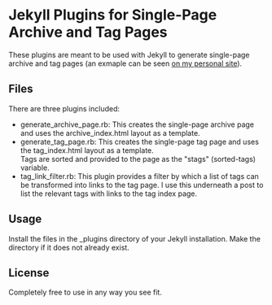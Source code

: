 Jekyll Plugins for Single-Page Archive and Tag Pages
==============

These plugins are meant to be used with Jekyll to generate single-page archive and tag pages (an exmaple can be seen [on
  my personal site](http://dannycrichton.com/blog/tags/)).
  
Files
--------

There are three plugins included:
* generate_archive_page.rb: This creates the single-page archive page and uses the archive_index.html layout as a template.
* generate_tag_page.rb: This creates the single-page tag page and uses the tag_index.html layout as a template.  
  Tags are sorted and provided to the page as the "stags" (sorted-tags) variable.
* tag_link_filter.rb: This plugin provides a filter by which a list of tags can be transformed into links to the tag page.  I use this underneath a post to list the relevant tags with links to the tag index page.

Usage
--------

Install the files in the _plugins directory of your Jekyll installation.  Make the directory if it does not already exist.

License
----------

Completely free to use in any way you see fit.